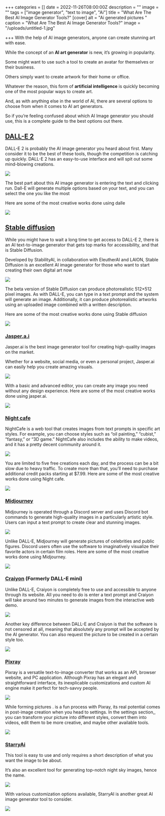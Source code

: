 +++
categories = []
date = 2022-11-26T08:00:00Z
description = ""
image = ""
tags = ["image generator", "text to image", "Ai"]
title = "What Are The Best AI Image Generator Tools?"
[cover]
alt = "Ai generated pictures "
caption = "What Are The Best Ai Image Generator Tools?"
image = "/uploads/untitled-1.jpg"

+++
With the help of AI image generators, anyone can create stunning art with ease.

While the concept of an **AI art generator** is new, it’s growing in popularity.

Some might want to use such a tool to create an avatar for themselves or their business.

Others simply want to create artwork for their home or office.

Whatever the reason, this form of **artificial intelligence** is quickly becoming one of the most popular ways to create art.

And, as with anything else in the world of AI, there are several options to choose from when it comes to AI art generators.

So if you’re feeling confused about which AI Image generator you should use, this is a complete guide to the best options out there.

## [DALL-E 2](https://openai.com/dall-e-2/)

DALL-E 2 is probably the AI image generator you heard about first. Many consider it to be the best of these tools, though the competition is catching up quickly. DALL-E 2 has an easy-to-use interface and will spit out some mind-blowing creations.

![](/uploads/dalle.PNG)

The best part about this AI image generator is entering the text and clicking run. Dall-E will generate multiple options based on your text, and you can select the one you like the most

Here are some of the most creative works done using dalle

![](/uploads/untitled-1.jpg)

## [Stable diffusion](https://www.googleadservices.com/pagead/aclk?sa=L&ai=DChcSEwjVoNbPudv7AhWa0HcKHTzcCOMYABACGgJlZg&ohost=www.google.com&cid=CAESbOD2A0H1lhEWroGa3oGMmpniEaQxfSBvcSUQbC5XoU3nYqHBukFlVw3tJ-GXPQszUPn1fNVCl39mXKNzdNCMbjB38eYqVv4FLdkJhhCvamaepmZxsR6F_SukDOEmXdsw5oIktgvlwUCwYF7Gow&sig=AOD64_2rVaaZy6oObDj2TR2vwsLjLLHpow&q&adurl&ved=2ahUKEwiugc3Pudv7AhWgi_0HHe0aCFsQ0Qx6BAgJEAE)

While you might have to wait a long time to get access to DALL-E 2, there is an AI text-to-image generator that gets top marks for accessibility, and that is Stable Diffusion.

Developed by StabilityAI, in collaboration with EleutherAI and LAION, Stable Diffusion is an excellent AI image generator for those who want to start creating their own digital art now

![](/uploads/stable.PNG)

The beta version of Stable Diffusion can produce photorealistic 512×512 pixel images. As with DALL-E, you can type in a text prompt and the system will generate an image. Additionally, it can produce photorealistic artworks using an uploaded image combined with a written description.

Here are some of the most creative works done using Stable diffusion

[![](/uploads/stable-diffusion.PNG)](https://www.googleadservices.com/pagead/aclk?sa=L&ai=DChcSEwiKtMuu8dr7AhUm7-0KHRVNDHwYABABGgJkZw&ohost=www.google.com&cid=CAESbOD2BINEvNuzIuc-pPOnr564KLqJFVX3rjCcsNESdWBw08X4tk3asgMPIja_HA8a0o7wkwLdqulBLEHyT8e7gLJRZngwwYA4VyLpUe_BbnOf2oQ4UB4hBU_BKRTWi7UC9rjdGHlcCOVwBONZXg&sig=AOD64_062KfLLmVO_2Ik5g94PtgRzMulzg&q&adurl&ved=2ahUKEwjU_sOu8dr7AhVEyRoKHaO6COUQ0Qx6BAgLEAE)

### [Jasper.a.i](https://www.googleadservices.com/pagead/aclk?sa=L&ai=DChcSEwi2mJ_wudv7AhXhC6IDHfBoCiUYABADGgJsZQ&ohost=www.google.com&cid=CAESbOD2RyCMC9nMZ1V3SWZB4rIrpLBeSO0VfkMuoYd5sQcM88amNISjWP_hcvWTXT6szGe5YhaQTMVY7BASy48QiyTkAqqTWHQHzasx184_LPpYQdZVeRRpYpUMr7ZVH1h0KthOBnoTnV2aHnK6pQ&sig=AOD64_1jW57ugFCmF-psEAOWJ_U5OJcEeg&q&adurl&ved=2ahUKEwiRkZjwudv7AhWGgv0HHSY5DXEQ0Qx6BAgJEAE)

Jasper.ai is the best image generator tool for creating high-quality images on the market.

Whether for a website, social media, or even a personal project, Jasper.ai can easily help you create amazing visuals.

![](/uploads/jasper.PNG)

With a basic and advanced editor, you can create any image you need without any design experience. Here are some of the most creative works done using jasper.ai.

![](/uploads/jasper1.PNG)

### [Night cafe](https://nightcafe.studio/)

NightCafe is a web tool that creates images from text prompts in specific art styles. For example, you can choose styles such as “oil painting,” “cubist,” “fantasy,” or “3D game.” NightCafe also includes the ability to make videos, and it has a pretty decent community around it.

![](/uploads/ai-art-generator.PNG)

You are limited to five free creations each day, and the process can be a bit slow due to heavy traffic. To create more than that, you’ll need to purchase additional credit packs starting at $7.99.  Here are some of the most creative works done using Night cafe.

![](/uploads/cafe.PNG)

### [Midjourney](https://midjourney.com/)

Midjourney is operated through a Discord server and uses Discord bot commands to generate high-quality images in a particularly artistic style. Users can input a text prompt to create clear and stunning images.

![](/uploads/midjourney.PNG)

Unlike DALL-E, Midjourney will generate pictures of celebrities and public figures. Discord users often use the software to imaginatively visualize their favorite actors in certain film roles.  Here are some of the most creative works done using Midjourney.

![](/uploads/untitled-2.jpg)

### [Craiyon](https://www.craiyon.com/) (Formerly DALL-E mini)

Unlike DALL-E, Craiyon is completely free to use and accessible to anyone through its website. All you need to do is enter a text prompt and Craiyon will take around two minutes to generate images from the interactive web demo.

![](/uploads/crayon.PNG)

Another key difference between DALL-E and Craiyon is that the software is not censored at all, meaning that absolutely any prompt will be accepted by the AI generator. You can also request the picture to be created in a certain style too.

![](/uploads/untitled-3.jpg)

### [Pixray](https://pixray.com/)

Pixray is a versatile text-to-image converter that works as an API, browser website, and PC application. Although Pixray has an elegant and straightforward interface, its inexplicable customizations and custom AI engine make it perfect for tech-savvy people.

![](/uploads/pixray.PNG)

While forming pictures . is a fun process with Pixray, its real potential comes in post-image creation when you head to settings. In the settings section,, you can transform your picture into different styles, convert them into videos, edit them to be more creative, and maybe other available tools.

![](/uploads/pix.PNG)

### [StarryAi](https://www.starryai.com/)

This tool is easy to use and only requires a short description of what you want the image to be about.

It’s also an excellent tool for generating top-notch night sky images, hence the name.

![](/uploads/starry-ai.PNG)

With various customization options available, StarryAI is another great AI image generator tool to consider.

![](/uploads/untitled-4.jpg)
